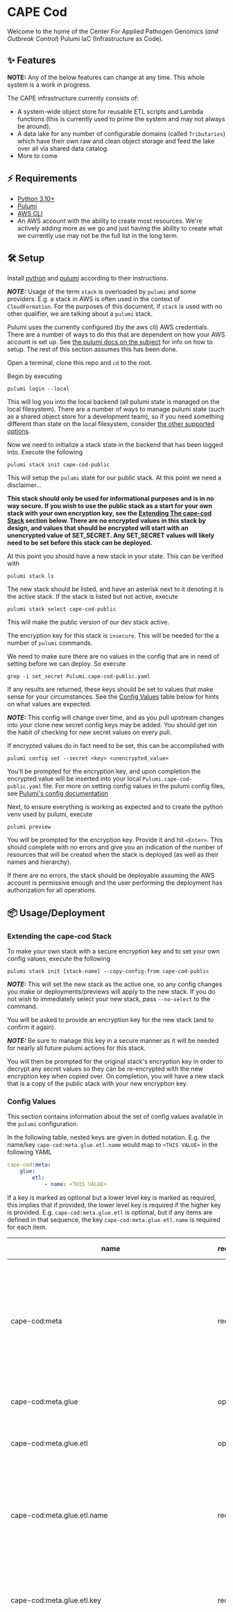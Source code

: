 # CAPE Cod

Welcome to the home of the Center For Applied Pathogen Genomics (_and Outbreak
Control_) Pulumi IaC (Infrastructure as Code).

## ✨ Features

**NOTE:** Any of the below features can change at any time. This whole system
is a work in progress.

The CAPE infrastructure currently consists of:

-   A system-wide object store for reusable ETL scripts and Lambda functions
    (this is currently used to prime the system and may not always be around).
-   A data lake for any number of configurable domains (called `Tributaries`)
    which have their own raw and clean object storage and feed the lake over all
    via shared data catalog.
-   More to come

## ⚡ Requirements

-   [Python 3.10+](https://www.python.org/)
-   [Pulumi](https://www.pulumi.com/)
-   [AWS CLI](https://aws.amazon.com/cli/)
-   An AWS account with the ability to create most resources. We're actively
    adding more as we go and just having the ability to create what we currently
    use may not be the full list in the long term.

## 🛠️ Setup

Install [python](https://www.python.org/downloads/) and
[pulumi](https://www.pulumi.com/docs/install/) according to their instructions.

**_NOTE:_** Usage of the term `stack` is overloaded by `pulumi` and some
providers. E.g. a stack in AWS is often used in the context of
`CloudFormation`. For the purposes of this document, if `stack` is used with no
other qualifier, we are talking about a `pulumi` stack.

Pulumi uses the currently configured (by the aws cli) AWS credentials. There
are a number of ways to do this that are dependent on how your AWS account is
set up. See [the pulumi docs on the subject](https://www.pulumi.com/registry/packages/aws/installation-configuration/)
for info on how to setup. The rest of this section assumes this has been done.

Open a terminal, clone this repo and `cd` to the root.

Begin by executing

```shell
pulumi login --local
```

This will log you into the local backend (all pulumi state is managed on the
local filesystem). There are a number of ways to manage pulumi state (such as a
shared object store for a development team), so if you need something different
than state on the local filesystem, consider
[the other supported options](https://www.pulumi.com/docs/cli/commands/pulumi_login/).

Now we need to initialize a stack state in the backend that has been logged
into. Execute the following

```shell
pulumi stack init cape-cod-public
```

This will setup the `pulumi` state for our public stack. At this point we need
a disclaimer...

**This stack should only be used for informational purposes and is in no way
secure. If you wish to use the public stack as a start for your own stack with
your own encryption key, see the [Extending The cape-cod Stack](#extending-the-cape-cod-stack)
section below. There are no encrypted values in this stack by design, and
values that should be encrypted will start with an unencrypted value of
SET_SECRET. Any SET_SECRET values will likely need to be set before this stack
can be deployed.**

At this point you should have a new stack in your state. This can be verified
with

```shell
pulumi stack ls
```

The new stack should be listed, and have an asterisk next to it denoting it is
the active stack. If the stack is listed but not active, execute

```shell
pulumi stack select cape-cod-public
```

This will make the public version of our dev stack active.

The encryption key for this stack is `insecure`. This will be needed for the
a number of `pulumi` commands.

We need to make sure there are no values in the config that are in need of
setting before we can deploy. So execute

```shell
grep -i set_secret Pulumi.cape-cod-public.yaml
```

If any results are returned, these keys should be set to values that make sense
for your circumstances. See the [Config Values](#config-values) table
below for hints on what values are expected.

**_NOTE:_** This config will change over time, and as you pull upstream changes
into your clone new secret config keys may be added. You should get ion the
habit of checking for new secret values on every pull.

If encrypted values do in fact need to be set, this can be accomplished with

```shell
pulumi config set --secret <key> <unencrypted_value>
```

You'll be prompted for the encryption key, and upon completion the encrypted
value will be inserted into your local `Pulumi.cape-cod-public.yaml` file. For
more on setting config values in the pulumi config files, see
[Pulumi's config documentation](https://www.pulumi.com/docs/concepts/config/)

Next, to ensure everything is working as expected and to create the python venv
used by pulumi, execute

```shell
pulumi preview
```

You will be prompted for the encryption key. Provide it and hit `<Enter>`. This
should complete with no errors and give you an indication of the number of
resources that will be created when the stack is deployed (as well as their
names and hierarchy).

If there are no errors, the stack should be deployable assuming the AWS account
is permissive enough and the user performing the deployment has authorization
for all operations.

## 📦 Usage/Deployment

### Extending the cape-cod Stack

To make your own stack with a secure encryption key and to set your own config
values, execute the following

```shell
pulumi stack init [stack-name] --copy-config-from cape-cod-public
```

**_NOTE:_** This will set the new stack as the active one, so any config
changes you make or deployments/previews will apply to the new stack. If
you do not wish to immediately select your new stack, pass `--no-select` to the
command.

You will be asked to provide an encryption key for the new stack (and to
confirm it again).

**_NOTE:_** Be sure to manage this key in a secure manner as it will be needed
for nearly all future pulumi actions for this stack.

You will then be prompted for the original stack's encryption key in order to
decrypt any secret values so they can be re-encrypted with the new encryption
key when copied over. On completion, you will have a new stack that is a copy
of the public stack with your new encryption key.

### Config Values

This section contains information about the set of config values available in
the `pulumi` configuration.

In the following table, nested keys are given in dotted notation. E.g. the
name/key `cape-cod:meta.glue.etl.name` would map to `<THIS VALUE>` in the
following YAML

```yaml
cape-cod:meta:
    glue:
        etl:
            - name: <THIS VALUE>
```

If a key is marked as optional but a lower level key is marked as required,
this implies that if provided, the lower level key is required if the higher
key is provided. E.g. `cape-cod:meta.glue.etl` is optional, but if any items
are defined in that sequence, the key `cape-cod:meta.glue.etl.name` is
required for each item.

| name                                                               | required/optional | secret? | data format          | description                                                                                                                                                                                                                                                             |
| ------------------------------------------------------------------ | ----------------- | ------- | -------------------- | ----------------------------------------------------------------------------------------------------------------------------------------------------------------------------------------------------------------------------------------------------------------------- |
| cape-cod:meta                                                      | required          | no      | mapping              | Contains configuration that is used by a number of functional areas in the deployment. E.g. a common s3 bucket where ETL scripts and Lambda functions can be found.                                                                                                     |
| cape-cod:meta.glue                                                 | optional          | no      | mapping              | Contains meta configuration related to aws glue.                                                                                                                                                                                                                        |
| cape-cod:meta.glue.etl                                             | optional          | no      | sequence of mappings | Contains meta configuration related to aws glue etl scripts.                                                                                                                                                                                                            |
| cape-cod:meta.glue.etl.name                                        | required          | no      | string               | The name of the etl script. This will be used as part of the object name in storage as well as part of the name in the pulumi state.                                                                                                                                    |
| cape-cod:meta.glue.etl.key                                         | required          | no      | string               | The key to use when placingf this script in object storage. This should include any required prefixes.                                                                                                                                                                  |
| cape-cod:meta.glue.etl.srcpth                                      | required          | no      | string               | The source path of this script if copying from the deployment repo. **This key may become optional or be removed all together in the future. Ideally we will not have ETL scripts in this repo in the long run but rather have them pulled/pushed from other repos.**   |
| cape-cod:datalakehouse                                             | required          | no      | mapping              | Contains configuration specific to the data lake house. The data lake house will have some common elements regardless of tributary config (e.g. data catalog, athena workgroup, etc).                                                                                   |
| cape-cod:datalakehouse.tributaries                                 | optional          | no      | sequence of mappings | Contains configuration specific to a specific domain in the data lake house (e.g. HAI). Each tributary has its own raw/clean storage, etl scripts, lambda functions, etc.                                                                                               |
| cape-cod:datalakehouse.tributaries.name                            | required          | no      | string               | The name of the tributary. This will be used as the base for a number of resource names and as a name in the pulumi state.                                                                                                                                              |
| cape-cod:datalakehouse.tributaries.buckets                         | optional          | no      | mapping              | A mapping of bucket config for the tributary.                                                                                                                                                                                                                           |
| cape-cod:datalakehouse.tributaries.buckets.raw                     | optional          | no      | mapping              | A mapping of config for the raw bucket for the tributary.                                                                                                                                                                                                               |
| cape-cod:datalakehouse.tributaries.buckets.raw.name                | optional          | no      | string               | A name for the raw bucket. If not provided a sensible default will be used.                                                                                                                                                                                             |
| cape-cod:datalakehouse.tributaries.buckets.raw.crawler             | optional          | no      | mapping              | Crawler config for the raw bucket. Only needed if a crawler is needed for the raw bucket.                                                                                                                                                                               |
| cape-cod:datalakehouse.tributaries.buckets.raw.crawler.classifiers | optional          | no      | list of strings      | A list of custom classifiers forthe crawler. If not provided the AWS schema detection will be allowed to figure out what to use (which may not be possible depending on the raw data schema). These classifiers must exist either in AWS or as part of this deployment. |
| cape-cod:datalakehouse.tributaries.pipelines                       | optional          | no      | mapping              | Mapping of pipeline config for the tributary. We support different types of pipelines (e.g. data and analysis).                                                                                                                                                         |
| cape-cod:datalakehouse.tributaries.pipelines.data                  | optional          | no      | mapping              | Mapping of data pipeline config for the tributary.                                                                                                                                                                                                                      |
| cape-cod:datalakehouse.tributaries.pipelines.data.etl              | optional          | no      | list of mappings     | List of ETL (data pipeline) config mappings for the tributary.                                                                                                                                                                                                          |
| cape-cod:datalakehouse.tributaries.pipelines.data.etl.name         | required          | no      | string               | A name for the ETL data pipeline. This will be used as the base for a number of resources as well as a base for names in the pulumi state.                                                                                                                              |
| cape-cod:datalakehouse.tributaries.pipelines.data.etl.script       | required          | no      | string               | The key for the script in the meta assets bucket (including any prefixes).                                                                                                                                                                                              |
| cape-cod:datalakehouse.tributaries.pipelines.data.etl.prefix       | required          | no      | string               | Any prefix in the raw bucket to limit the ETL to. The key may contain an empty value for no prefixes.                                                                                                                                                                   |
| cape-cod:datalakehouse.tributaries.pipelines.data.etl.suffixes     | required          | no      | list of strings      | A list of suffixes to limit the ETL to. All suffixes will be passed through ETL if the list is empty.                                                                                                                                                                   |
| cape-cod:datalakehouse.tributaries.pipelines.data.etl.pymodules    | required          | no      | list of strings      | A list of python modules (using [PEP 440](https://peps.python.org/pep-0440/) version specification if needed) to ensure are available for the ETL script. **NOTE** these will be installed as the ETL script is spun up, increasing execution time and monetary cost.   |

## 🗒️ Links

## 🚀 Contributing

If you plan to contribute, please check the [contribution guidelines](https://github.com/cape-ph/.github/blob/main/CONTRIBUTING.md) first.
